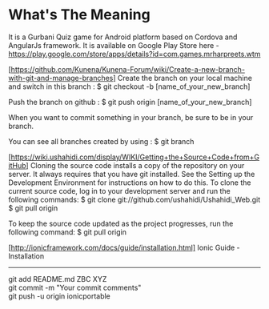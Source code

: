 What's The Meaning
==================
It is a Gurbani Quiz game for Android platform based on Cordova and AngularJs framework. It is available on Google Play Store here - https://play.google.com/store/apps/details?id=com.games.mrharpreets.wtm

[https://github.com/Kunena/Kunena-Forum/wiki/Create-a-new-branch-with-git-and-manage-branches]
Create the branch on your local machine and switch in this branch :
$ git checkout -b [name_of_your_new_branch]

Push the branch on github :
$ git push origin [name_of_your_new_branch]

When you want to commit something in your branch, be sure to be in your branch.

You can see all branches created by using :
$ git branch

[https://wiki.ushahidi.com/display/WIKI/Getting+the+Source+Code+from+GitHub]
Cloning the source code installs a copy of the repository on your server. It always requires that you have git installed. See the Setting up the Development Environment for instructions on how to do this. To clone the current source code, log in to your development server and run the following commands:
$ git clone git://github.com/ushahidi/Ushahidi_Web.git
$ git pull origin

To keep the source code updated as the project progresses, run the following command:
$ git pull origin

[http://ionicframework.com/docs/guide/installation.html]
Ionic Guide - Installation

**************************

git add README.md ZBC XYZ <br />
git commit -m "Your commit comments" <br />
git push -u origin ionicportable <br />
